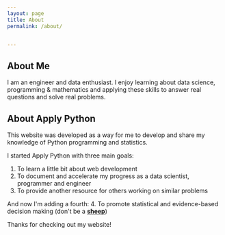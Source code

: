 ```yaml
---
layout: page
title: About
permalink: /about/


---
```

About Me
------------

I am an engineer and data enthusiast. I enjoy learning about data science, programming & mathematics and applying
these skills to answer real questions and solve real problems. 

About Apply Python
------------------

This website was developed as a way for me to develop and share my knowledge of Python programming and statistics. 

I started Apply Python with three main goals:

1. To learn a little bit about web development
2. To document and accelerate my progress as a data scientist, programmer and engineer
3. To provide another resource for others working on similar problems

And now I'm adding a fourth:
4. To promote statistical and evidence-based decision making (don't be a [**sheep**](https://en.wikipedia.org/wiki/Animal_Farm#Other_animals))

Thanks for checking out my website!
